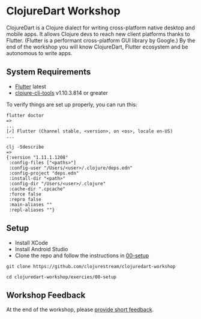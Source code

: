 # ClojureDart Workshop

ClojureDart is a Clojure dialect for writing cross-platform native desktop and mobile apps. It allows Clojure devs to reach new client platforms thanks to Flutter. (Flutter is a performant cross-platform GUI library by Google.) By the end of the workshop you will know ClojureDart, Flutter ecosystem and be autonomous to write apps.

## System Requirements

- [Flutter][flutter] latest
- [clojure-cli-tools][clojure-cli-tools] v1.10.3.814 or greater

To verify things are set up properly, you can run this:
```
flutter doctor
=> 
...
[✓] Flutter (Channel stable, <version>, on <os>, locale en-US)
...
```

```
clj -Sdescribe
=>
{:version "1.11.1.1208"
 :config-files ["<paths>"]
 :config-user "/Users/<user>/.clojure/deps.edn"
 :config-project "deps.edn"
 :install-dir "<path>"
 :config-dir "/Users/<user>/.clojure"
 :cache-dir ".cpcache"
 :force false
 :repro false
 :main-aliases ""
 :repl-aliases ""}
```

## Setup

- Install XCode
- Install Android Studio
- Clone the repo and follow the instructions in [00-setup](exercises/00-setup/README.md)

```
git clone https://github.com/clojurestream/clojuredart-workshop

cd clojuredart-workshop/exercies/00-setup
```

## Workshop Feedback

At the end of the workshop, please [provide short feedback][feedback-form].


[flutter]: https://flutter.dev/docs/get-started/install
[clojure-cli-tools]: https://clojure.org/guides/install_clojure
[feedback-form]: https://forms.gle/iZ8YMfftWdu3MsSPA
[android-studio]: https://developer.android.com/studio

